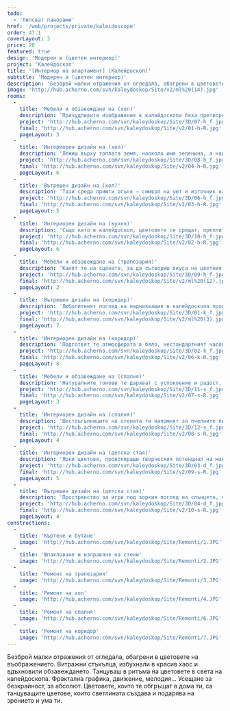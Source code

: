 ```yaml
---
todo:
  - 'Липсват панорами'
href: '/web/projects/private/kaleidoscope'
order: 47.1
coverLayout: 3
price: 20
featured: true
design: 'Модерен и (цветен интериор)'
project: 'Калейдоскоп'
title: '[Интериор на апартамент] (Калейдоскоп)'
subtitle: 'Модерен и (цветен интериор)'
description: 'Безброй малки отражения от огледала, обагрени в цветовете на въображението. Витражни стъкълца, избухнали в красив хаос и вдъхновили обзавеждането. Танцуваш в ритъма на цветовете в света на калейдоскопа. Фрактална графика, движение, мелодия…'
image: 'http://hub.acherno.com/svn/kaleydoskop/Site/v2/ml%20(14).jpg'
rooms:
  -
    title: 'Мебели и обзавеждане на (хол)'
    description: 'Причудливите изображения в калейдоскопа бяха претворени, за да се превърнат във вдъхновение за вълшебния интериор на хола. Студенината на небесносиньото и топлината на земното кафяво се срещнаха, за да създадат домашния хоризонт.'
    project: 'http://hub.acherno.com/svn/kaleydoskop/Site/3D/07-h_f.jpg'
    final: 'http://hub.acherno.com/svn/kaleydoskop/Site/v2/01-h-R.jpg'
    pageLayout: 3
  -    
    title: 'Интериорен дизайн на (хол)'
    description: 'Лежиш върху топлата земя, наоколо има зеленина, а над теб се простира синьото небе.'
    project: 'http://hub.acherno.com/svn/kaleydoskop/Site/3D/08-h_f.jpg'
    final: 'http://hub.acherno.com/svn/kaleydoskop/Site/v2/04-h-R.jpg'
    pageLayout: 6
  -
    title: 'Вътрешен дизайн на (хол)'
    description: 'Тази среда приюти огъня – символ на уют и източник на топлина за теб и семейството ти. Светло и тъмно. Дърво и метал. Цветове и енергия.'
    project: 'http://hub.acherno.com/svn/kaleydoskop/Site/3D/06-h_f.jpg'
    final: 'http://hub.acherno.com/svn/kaleydoskop/Site/v2/03-h-R.jpg'
    pageLayout: 5
  -
    title: 'Интериорен дизайн на (кухня)'
    description: 'Също като в калейдоскоп, цветовете се срещат, преплитат и разминават. В кухнята застиналата картина на колоритния танц е с главни герои бяло, бледосиньо, бежово и дървесни нюанси. На пода в едно са събрани десетки фигурални истории без начало и край.'
    project: 'http://hub.acherno.com/svn/kaleydoskop/Site/3D/10-h_f.jpg'
    final: 'http://hub.acherno.com/svn/kaleydoskop/Site/v2/02-h-R.jpg'
    pageLayout: 6
  -
    title: 'Мебели и обзавеждане на (трапезария)'
    description: 'Канят те на сцената, за да сътвориш вкуса на цветния живот и да го поднесеш на масата, обградена от проводниците на настроението: синьо, жълто, бяло и черно.'
    project: 'http://hub.acherno.com/svn/kaleydoskop/Site/3D/09-h_f.jpg'
    final: 'http://hub.acherno.com/svn/kaleydoskop/Site/v2/ml%20(12).jpg'
    pageLayout: 2
  -
    title: 'Вътрешен дизайн на (коридор)'
    description: 'Любопитният поглед на надникващия в калейдоскопа прониква в него през отвор, обещаващ необикновена феерия на цветовете. Пространството на коридора също ти обещава особено преживяване, когато влизаш в апартамента.'
    project: 'http://hub.acherno.com/svn/kaleydoskop/Site/3D/01-k_f.jpg'
    final: 'http://hub.acherno.com/svn/kaleydoskop/Site/v2/ml%20(3).jpg'
    pageLayout: 7
  - 
    title: 'Интериорен дизайн на (коридор)'
    description: 'Подготвят те атмосферата в бяло, нестандартният часовник с „лъчи“, сочещи часовете, и неправилните форми – както на помещението, така и на мебелите и предметите в него.'
    project: 'http://hub.acherno.com/svn/kaleydoskop/Site/3D/02-k_f.jpg'
    final: 'http://hub.acherno.com/svn/kaleydoskop/Site/v2/06-k-R.jpg'
    pageLayout: 8
  -
    title: 'Мебели и обзавеждане на (спалня)'
    description: 'Натуралните тонове те даряват с успокоение и радост, с живост и сила. Също като в природата. Зеленото те зарежда с положителни мисли най-малко за цял ден, а кафявото – със самоувереност.'
    project: 'http://hub.acherno.com/svn/kaleydoskop/Site/3D/11-s_f.jpg'
    final: 'http://hub.acherno.com/svn/kaleydoskop/Site/v2/07-s-R.jpg'
    pageLayout: 3
  - 
    title: 'Интериорен дизайн на (спалня)'
    description: 'Шестоъгълниците на стената ти напомнят за пчелните пити и кошери – за домовете на работливите пчели, подслаждащи живота ни в резултат на много усилия. Нов ден за теб, нови предизвикателства и нови успехи. '
    project: 'http://hub.acherno.com/svn/kaleydoskop/Site/3D/12-s_f.jpg'
    final: 'http://hub.acherno.com/svn/kaleydoskop/Site/v2/08-s-R.jpg'
    pageLayout: 4
  - 
    title: 'Интериорен дизайн на (детска стая)'
    description: 'Ярки цветове, провокиращи творческия потенциал на малкия откривател. Стая, в която твоят малчуган се учи да бъде смел и с усмивка на лицето.'
    project: 'http://hub.acherno.com/svn/kaleydoskop/Site/3D/03-d_f.jpg'
    final: 'http://hub.acherno.com/svn/kaleydoskop/Site/v2/09-s-R.jpg'
    pageLayout: 5
  -
    title: 'Вътрешен дизайн на (детска стая)'
    description: 'Пространство за игри под зоркия поглед на слънцето, сред дълбокото тъмнотюркоазено и яркото патешко жълто, с което бяхме най-щедри, защото се възприема като цвета на щастието.'
    project: 'http://hub.acherno.com/svn/kaleydoskop/Site/3D/04-d_f.jpg'
    final: 'http://hub.acherno.com/svn/kaleydoskop/Site/v2/10-s-R.jpg'
    pageLayout: 4
constructions:
  -
    title: 'Къртене и бутане'
    image: 'http://hub.acherno.com/svn/kaleydoskop/Site/Remonti/1.JPG'
  -
    title: 'Шпакловане и изправяне на стени'
    image: 'http://hub.acherno.com/svn/kaleydoskop/Site/Remonti/2.JPG'
  -
    title: 'Ремонт на трапезария'
    image: 'http://hub.acherno.com/svn/kaleydoskop/Site/Remonti/3.JPG'
  -
    title: 'Ремонт на хол'
    image: 'http://hub.acherno.com/svn/kaleydoskop/Site/Remonti/4.JPG'
  -
    title: 'Ремонт на спалня'
    image: 'http://hub.acherno.com/svn/kaleydoskop/Site/Remonti/6.JPG'
  - 
    title: 'Ремонт на коридор'
    image: 'http://hub.acherno.com/svn/kaleydoskop/Site/Remonti/7.JPG'
---
```

Безброй малки отражения от огледала, обагрени в цветовете на въображението. Витражни стъкълца, избухнали в красив хаос и вдъхновили обзавеждането. Танцуваш в ритъма на цветовете в света на калейдоскопа. Фрактална графика, движение, мелодия… Усещане за безкрайност, за абсолют. Цветовете, които те обгръщат в дома ти, са танцуващите цветове, които светлината създава и подарява на зрението и ума ти.
